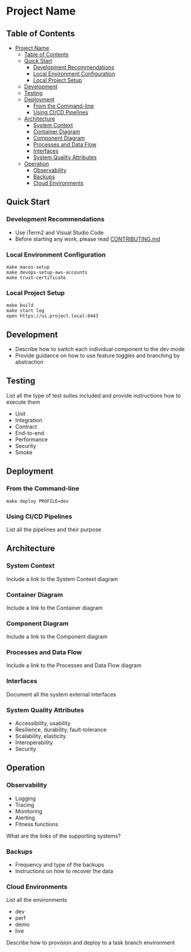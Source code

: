 # Project Name

## Table of Contents

- [Project Name](#project-name)
  - [Table of Contents](#table-of-contents)
  - [Quick Start](#quick-start)
    - [Development Recommendations](#development-recommendations)
    - [Local Environment Configuration](#local-environment-configuration)
    - [Local Project Setup](#local-project-setup)
  - [Development](#development)
  - [Testing](#testing)
  - [Deployment](#deployment)
    - [From the Command-line](#from-the-command-line)
    - [Using CI/CD Pipelines](#using-cicd-pipelines)
  - [Architecture](#architecture)
    - [System Context](#system-context)
    - [Container Diagram](#container-diagram)
    - [Component Diagram](#component-diagram)
    - [Processes and Data Flow](#processes-and-data-flow)
    - [Interfaces](#interfaces)
    - [System Quality Attributes](#system-quality-attributes)
  - [Operation](#operation)
    - [Observability](#observability)
    - [Backups](#backups)
    - [Cloud Environments](#cloud-environments)

## Quick Start

### Development Recommendations

- Use iTerm2 and Visual Studio Code
- Before starting any work, please read [CONTRIBUTING.md](CONTRIBUTING.md)

### Local Environment Configuration

    make macos-setup
    make devops-setup-aws-accounts
    make trust-certificate

### Local Project Setup

    make build
    make start log
    open https://ui.project.local:8443

## Development

- Describe how to switch each individual component to the dev mode
- Provide guidance on how to use feature toggles and branching by abstraction

## Testing

List all the type of test suites included and provide instructions how to execute them

- Unit
- Integration
- Contract
- End-to-end
- Performance
- Security
- Smoke

## Deployment

### From the Command-line

    make deploy PROFILE=dev

### Using CI/CD Pipelines

List all the pipelines and their purpose

## Architecture

### System Context

Include a link to the System Context diagram

### Container Diagram

Include a link to the Container diagram

### Component Diagram

Include a link to the Component diagram

### Processes and Data Flow

Include a link to the Processes and Data Flow diagram

### Interfaces

Document all the system external interfaces

### System Quality Attributes

- Accessibility, usability
- Resilience, durability, fault-tolerance
- Scalability, elasticity
- Interoperability
- Security

## Operation

### Observability

- Logging
- Tracing
- Monitoring
- Alerting
- Fitness functions

What are the links of the supporting systems?

### Backups

- Frequency and type of the backups
- Instructions on how to recover the data

### Cloud Environments

List all the environments

- dev
- perf
- demo
- live

Describe how to provision and deploy to a task branch environment
